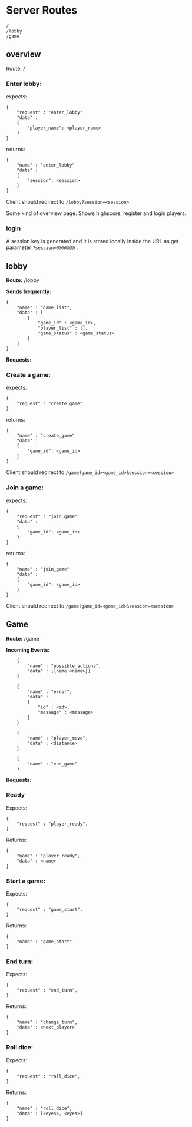 # Server Routes
```
/  
/lobby  
/game
```

## overview
Route: /

### Enter lobby:
expects:

    {
	    "request" : "enter_lobby"
	    "data" : 
        { 
            "player_name": <player_name>
        }
    }
returns:

    {
	    "name" : "enter_lobby"
	    "data" : 
        { 
            "session": <session>
        }
    }

Client should redirect to ```/lobby?session=<session>```

Some kind of overview page. Shows highscore, register and login players. 

### login 
A session key is generated and it is stored locally inside the URL as get parameter `?session=@@@@@@@` .

## lobby 
__Route:__ /lobby

__Sends frequently:__

    {
        "name" : "game_list",
        "data" : [
            {
                "game_id" : <game_id>,
                "player_list" : [],
                "game_status" : <game_status>
            }
        ]
    }

__Requests:__
### Create a game:
expects:

    {
	    "request" : "create_game"
    }
returns:

    {
	    "name" : "create_game"
	    "data" : 
        { 
            "game_id": <game_id>
        }
    }

Client should redirect to ```/game?game_id=<game_id>&session=<session>```

### Join a game:
expects:

    {
	    "request" : "join_game"
	    "data" : 
        { 
            "game_id": <game_id>
        }
    }
returns:

    {
	    "name" : "join_game"
	    "data" : 
        { 
            "game_id": <game_id>
        }
    }

Client should redirect to ```/game?game_id=<game_id>&session=<session>```

## Game
__Route:__ /game

__Incoming Events:__
```
    {
        "name" : "possible_actions",
        "data" : [{name:<name>}]
    }
```
```
    {
        "name" : "error",
        "data" : 
        {
            "id" : <id>,
            "message" : <message>
        }
    }
```
```
    {
        "name" : "player_move",
        "data" : <distance>
    }
```
```
    {
        "name" : "end_game"
    }
```

__Requests:__
### Ready
Expects:

    {
	    "request" : "player_ready", 
    }

Returns:

    {
	    "name" : "player_ready", 
        "data" : <name>
    }

### Start a game:
Expects:

    {
	    "request" : "game_start", 
    }

Returns:

    {
	    "name" : "game_start" 
    }

### End turn:
Expects:

    {
	    "request" : "end_turn", 
    }

Returns:

    {
	    "name" : "change_turn",
        "data" : <next_player> 
    }

### Roll dice:
Expects:

    {
	    "request" : "roll_dice", 
    }

Returns:

    {
	    "name" : "roll_dice",
        "data" : [<eyes>, <eyes>]
    }

